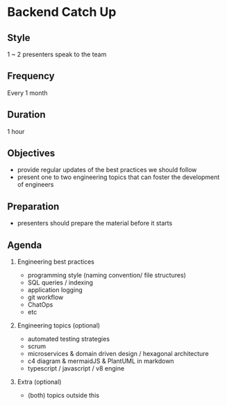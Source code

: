 # Backend Catch Up

## Style
1 ~ 2 presenters speak to the team

## Frequency
Every 1 month

## Duration
1 hour

## Objectives
- provide regular updates of the best practices we should follow
- present one to two engineering topics that can foster the development of engineers

## Preparation
- presenters should prepare the material before it starts

## Agenda

1. Engineering best practices
    - programming style (naming convention/ file structures)
    - SQL queries / indexing
    - application logging
    - git workflow
    - ChatOps
    - etc

2. Engineering topics (optional)
    - automated testing strategies
    - scrum
    - microservices & domain driven design / hexagonal architecture
    - c4 diagram & mermaidJS & PlantUML in markdown
    - typescript / javascript / v8 engine

3. Extra (optional)
    - (both) topics outside this
